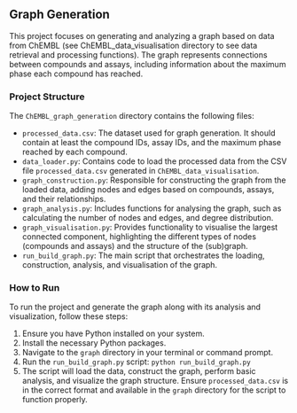 ## Graph Generation

This project focuses on generating and analyzing a graph based on data from ChEMBL (see ChEMBL_data_visualisation directory to see data retrieval and processing functions).
The graph represents connections between compounds and assays, including information about the maximum phase each compound has reached.

### Project Structure

The `ChEMBL_graph_generation` directory contains the following files:

- `processed_data.csv`: The dataset used for graph generation. It should contain at least the compound IDs, assay IDs, and the maximum phase reached by each compound.
- `data_loader.py`: Contains code to load the processed data from the CSV file `processed_data.csv` generated in `ChEMBL_data_visualisation`.
- `graph_construction.py`: Responsible for constructing the graph from the loaded data, adding nodes and edges based on compounds, assays, and their relationships.
- `graph_analysis.py`: Includes functions for analysing the graph, such as calculating the number of nodes and edges, and degree distribution.
- `graph_visualisation.py`: Provides functionality to visualise the largest connected component, highlighting the different types of nodes (compounds and assays) and the structure of the (sub)graph.
- `run_build_graph.py`: The main script that orchestrates the loading, construction, analysis, and visualisation of the graph.

### How to Run

To run the project and generate the graph along with its analysis and visualization, follow these steps:

1. Ensure you have Python installed on your system.
2. Install the necessary Python packages.
3. Navigate to the `graph` directory in your terminal or command prompt.
4. Run the `run_build_graph.py` script:
`python run_build_graph.py`
5. The script will load the data, construct the graph, perform basic analysis, and visualize the graph structure. Ensure `processed_data.csv` is in the correct format
and available in the `graph` directory for the script to function properly.







